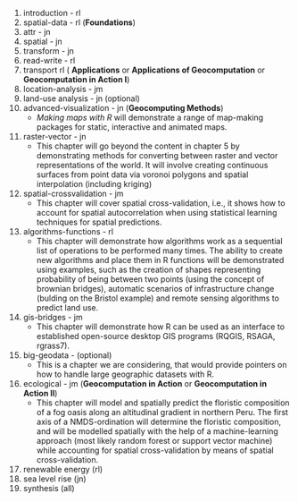 1. introduction - rl 
1. spatial-data - rl (**Foundations**)
1. attr - jn
1. spatial - jn
1. transform - jn
1. read-write - rl
1. transport rl ( **Applications** or **Applications of Geocomputation** or **Geocomputation in Action I**)
1. location-analysis - jm
1. land-use analysis - jn (optional)
1. advanced-visualization - jn (**Geocomputing Methods**)
    - *Making maps with R* will demonstrate a range of map-making packages for static, interactive and animated maps.
1. raster-vector - jn
    - This chapter will go beyond the content in chapter 5 by demonstrating methods for converting between raster and vector representations of the world. It will involve creating continuous surfaces from point data via voronoi polygons and spatial interpolation (including kriging)
1. spatial-crossvalidation - jm
    - This chapter will cover spatial cross-validation, i.e., it shows how to account for spatial autocorrelation when using statistical learning techniques for spatial predictions.
1. algorithms-functions - rl
    - This chapter will demonstrate how algorithms work as a sequential list of operations to be performed many times. The ability to create new algorithms and place them in R functions will be demonstrated using examples, such as the creation of shapes representing probability of being between two points (using the concept of brownian bridges), automatic scenarios of infrastructure change (bulding on the Bristol example) and remote sensing algorithms to predict land use.
1. gis-bridges - jm
    - This chapter will demonstrate how R can be used as an interface to established open-source desktop GIS programs (RQGIS, RSAGA, rgrass7).
1. big-geodata - (optional)
    - This is a chapter we are considering, that would provide pointers on how to handle large geographic datasets with R.
1. ecological - jm (**Geocomputation in Action** or **Geocomputation in Action II**)
    - This chapter will model and spatially predict the floristic composition of a fog oasis along an altitudinal gradient in northern Peru. The first axis of a NMDS-ordination will determine the floristic composition, and will be modelled spatially with the help of a machine-learning approach (most likely random forest or support vector machine) while accounting for spatial cross-validation by means of spatial cross-validation.
1. renewable energy (rl)
1. sea level rise (jn)
1. synthesis (all)
